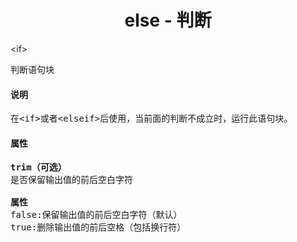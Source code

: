 # <div align="center">else - 判断</div> #

&lt;if&gt;
<pre>
判断语句块
</pre>

#### 说明 ####

<pre>
在&lt;if&gt;或者&lt;elseif&gt;后使用，当前面的判断不成立时，运行此语句块。
</pre>

#### 属性 ####

<pre>
<b>trim（可选）</b>
是否保留输出值的前后空白字符

<b>属性</b>
false:保留输出值的前后空白字符（默认）
true:删除输出值的前后空格（包括换行符）
</pre>